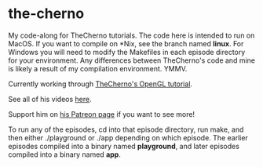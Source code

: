 # the-cherno
My code-along for TheCherno tutorials.
The code here is intended to run on MacOS.
If you want to compile on \*Nix, see the branch named **linux**.
For Windows you will need to modify the Makefiles in each episode directory for your environment.
Any differences between TheCherno's code and mine is likely a result of my compilation environment.
YMMV.

Currently working through [TheCherno's OpenGL tutorial](https://www.youtube.com/watch?v=W3gAzLwfIP0&list=PLlrATfBNZ98foTJPJ_Ev03o2oq3-GGOS2 "TheCherno OpenGL Tutorial").

See all of his videos [here](https://www.youtube.com/channel/UCQ-W1KE9EYfdxhL6S4twUNw "TheChernoProject").

Support him on [his Patreon page](https://www.patreon.com/thecherno/overview "TheCherno Patreon") if you want to see more!

To run any of the episodes, cd into that episode directory, run make, and then either ./playground or ./app depending on which
episode. The earlier episodes compiled into a binary named **playground**, and later episodes compiled into a binary named **app**.
